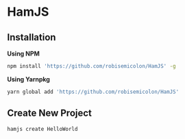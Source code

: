 # HamJS

## Installation

**Using NPM**
```bash
npm install 'https://github.com/robisemicolon/HamJS' -g
```

**Using Yarnpkg**
```bash
yarn global add 'https://github.com/robisemicolon/HamJS'
```

## Create New Project
```bash
hamjs create HelloWorld
```
